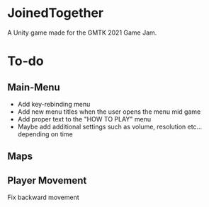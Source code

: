 # JoinedTogether
A Unity game made for the GMTK 2021 Game Jam.

# To-do
## Main-Menu
- Add key-rebinding menu
- Add new menu titles when the user opens the menu mid game
- Add proper text to the "HOW TO PLAY" menu
- Maybe add additional settings such as volume, resolution etc... depending on time

## Maps


## Player Movement
Fix backward movement

